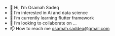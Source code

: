 - 👋 Hi, I’m Osamah Sadeq
- 👀 I’m interested in Ai and data science
- 🌱 I’m currently learning flutter framework
- 💞️ I’m looking to collaborate on ...
- 📫 How to reach me [osamah.saddeq@gmail.com](mailto:osamah.saddeq@gmail.com)

<!---
NAWR9/NAWR9 is a ✨ special ✨ repository because its `README.md` (this file) appears on your GitHub profile.
You can click the Preview link to take a look at your changes.
--->
